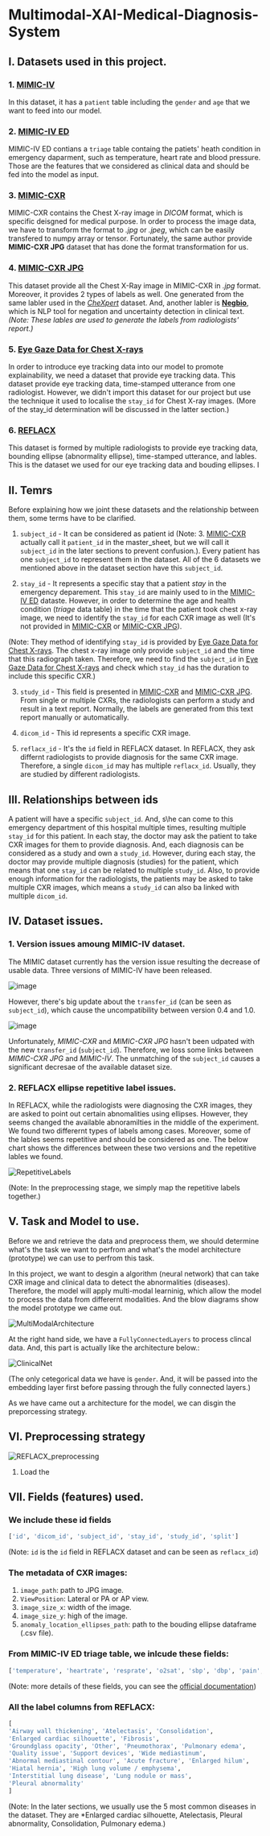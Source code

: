 # Multimodal-XAI-Medical-Diagnosis-System


## I. Datasets used in this project.

### 1. [MIMIC-IV](https://physionet.org/content/mimiciv/1.0/)
In this dataset, it has a `patient` table including the `gender` and `age` that we want to feed into our model.

### 2. [MIMIC-IV ED](https://physionet.org/content/mimic-iv-ed/1.0/)
MIMIC-IV ED contians a `triage` table containg the patiets' heath condition in emergency daparment, such as temperature, heart rate and blood pressure. Those are the features that we considered as clinical data and should be fed into the model as input.

### 3. [MIMIC-CXR](https://physionet.org/content/mimic-cxr/2.0.0/)
MIMIC-CXR contains the Chest X-ray image in *DICOM* format, which is specific deisgned for medical purpose. In order to process the image data, we have to transform the format to *.jpg* or *.jpeg*, which can be easily transfered to numpy array or tensor. Fortunately, the same author provide **MIMIC-CXR JPG** dataset that has done the format transformation for us. 

### 4. [MIMIC-CXR JPG](https://physionet.org/content/mimic-cxr-jpg/2.0.0/)
This dataset provide all the Chest X-Ray image in MIMIC-CXR in *.jpg* format. Moreover, it provides 2 types of labels as well. One generated from the same labler used in the [*CheXpert*](https://stanfordmlgroup.github.io/competitions/chexpert/) dataset. And, another labler is [**Negbio**](https://github.com/ncbi-nlp/NegBio), which is NLP tool for negation and uncertainty detection in clinical text. *(Note: These lables are used to generate the labels from radiologists' report.)*

### 5. [Eye Gaze Data for Chest X-rays](https://physionet.org/content/egd-cxr/1.0.0/)
In order to introduce eye tracking data into our model to promote explainability, we need a dataset that provide eye tracking data. This dataset provide eye tracking data, time-stamped utterance from one radiologist. However, we didn't import this dataset for our project but use the technique it used to localise the `stay_id` for Chest X-ray images. (More of the stay_id determination will be discussed in the latter section.)

### 6. [REFLACX](https://physionet.org/content/reflacx-xray-localization/1.0.0/)
This dataset is formed by multiple radiologists to provide eye tracking data, bounding ellipse (abnormality ellipse), time-stamped utterance, and lables. This is the dataset we used for our eye tracking data and bouding ellipses. I


## II. Temrs

Before explaining how we joint these datasets and the relationship between them, some terms have to be clarified. 

1. `subject_id` - It can be considered as patient id (Note: 3. [MIMIC-CXR](https://physionet.org/content/mimic-cxr/2.0.0/) actually call it `patient_id` in the master_sheet, but we will call it `subject_id` in the later sections to prevent confusion.). Every patient has one `subject_id` to represent them in the dataset. All of the 6 datasets we mentioned above in the dataset section have this `subject_id`. 

2. `stay_id` - It represents a specific stay that a patient *stay* in the emergency deparement. This `stay_id` are mainly used to in the [MIMIC-IV ED](https://physionet.org/content/mimic-iv-ed/1.0/) dataste. However, in order to determine the age and health condition (*triage* data table) in the time that the patient took chest x-ray image, we need to identify the `stay_id` for each CXR image as well (It's not provided in [MIMIC-CXR](https://physionet.org/content/mimic-cxr/2.0.0/) or [MIMIC-CXR JPG](https://physionet.org/content/mimic-cxr-jpg/2.0.0/)). 

(Note: They method of identifying `stay_id` is provided by [Eye Gaze Data for Chest X-rays](https://physionet.org/content/egd-cxr/1.0.0/). The chest x-ray image only provide `subject_id` and the time that this radiograph taken. Therefore, we need to find the `subject_id` in [Eye Gaze Data for Chest X-rays](https://physionet.org/content/egd-cxr/1.0.0/) and check which `stay_id` has the duration to include this specific CXR.)

3. `study_id` - This field is presented in  [MIMIC-CXR](https://physionet.org/content/mimic-cxr/2.0.0/) and [MIMIC-CXR JPG](https://physionet.org/content/mimic-cxr-jpg/2.0.0/). From single or multiple CXRs, the radiologists can perform a study and result in a text report. Normally, the labels are generated from this text report manually or automatically. 

4. `dicom_id` - This id represents a specific CXR image.

5. `reflacx_id` - It's the `id` field in REFLACX dataset. In REFLACX, they ask differnt radiologists to provide diagnosis for the same CXR image. Therefore, a single `dicom_id` may has multiple `reflacx_id`. Usually, they are studied by different radiologists. 

## III. Relationships between ids

A patient will have a specific `subject_id`. And, s\he can come to this emergency department of this hospital multiple times, resulting multiple `stay_id` for this patient. In each stay, the doctor may ask the patient to take CXR images for them to provide diagnosis. And, each diagnosis can be considered as a study and own a `study_id`. However, during each stay, the doctor may provide multiple diagnosis (studies) for the patient, which means that one `stay_id` can be related to multiple `study_id`. Also, to provide enough information for the radiologists, the patients may be asked to take multiple CXR images, which means a `study_id` can also ba linked with multiple `dicom_id`.

## IV. Dataset issues.

### 1. Version issues amoung MIMIC-IV dataset.

The MIMIC dataset currently has the version issue resulting the decrease of usable data. Three versions of MIMIC-IV have been released. 

![image](https://user-images.githubusercontent.com/37566901/154606393-6ffcacef-66b3-4789-ada0-813cd4ea160d.png)

However, there's big update about the `transfer_id` (can be seen as `subject_id`), which cause the uncompatibility between version 0.4 and 1.0.

![image](https://user-images.githubusercontent.com/37566901/154606877-ed3bd902-7d3c-4c56-920f-0e86494e3067.png)

Unfortunately, *MIMIC-CXR* and *MIMIC-CXR JPG* hasn't been udpated with the new `transfer_id` (`subject_id`). Therefore, we loss some links between *MIMIC-CXR JPG* and *MIMIC-IV*. The unmatching of the `subject_id` causes a significant decresae of the available dataset size.


### 2. REFLACX ellipse repetitive label issues.

In REFLACX, while the radiologists were diagnosing the CXR images, they are asked to point out certain abnomalities using ellipses. However, they seems changed the available abnoramilties in the middle of the experiment. We found two differernt types of labels among cases. Moreover, some of the lables seems repetitive and should be considered as one. The below chart shows the differences between these two versions and the repetitive lables we found. 

![RepetitiveLabels](https://user-images.githubusercontent.com/37566901/154619705-048f8cbd-5f83-4d96-838f-d541499ecc09.png)


(Note: In the preprocessing stage, we simply map the repetitive labels together.)


## V. Task and Model to use.

Before we and retrieve the data and preprocess them, we should determine what's the task we want to perfrom and what's the model architecture (prototype) we can use to perfrom this task. 

In this project, we want to desgin a algorithm (neural network) that can take CXR image and clinical data to detect the abnormalities (diseases). Therefore, the model will apply  multi-modal learninig, which allow the model to process the data from differernt modalities. And the blow diagrams show the model prototype we came out. 

![MultiModalArchitecture](https://user-images.githubusercontent.com/37566901/154620384-b3cdffed-9b4b-484d-85b8-8ea3b68c09cc.png)

At the right hand side, we have a `FullyConnectedLayers` to process clincal data. And, this part is actually like the architecture below.:

![ClinicalNet](https://user-images.githubusercontent.com/37566901/154620575-b751fe8a-de79-42e7-95e2-fd44afd5dbb2.png)

(The only cetegorical data we have is `gender`. And, it will be passed into the embedding layer first before passing through the fully connected layers.)

As we have came out a architecture for the model, we can disgin the preporcessing strategy. 

## VI. Preprocessing strategy

![REFLACX_preprocessing](https://user-images.githubusercontent.com/37566901/154677384-d844b9ee-4d0c-4792-b3c0-3225cf24a74d.png)

1. Load the 


## VII. Fields (features) used.

### We include these id fields

```python
['id', 'dicom_id', 'subject_id', 'stay_id', 'study_id', 'split']
```
(Note: `id` is the `id` field in REFLACX dataset and can be seen as `reflacx_id`)

### The metadata of CXR images:

1. `image_path`: path to JPG image.
2. `ViewPosition`: Lateral or PA or AP view.
3. `image_size_x`: width of the image.
4. `image_size_y`: high of the image.
5. `anomaly_location_ellipses_path`: path to the bouding ellipse dataframe (.csv file).

### From MIMIC-IV ED triage table, we inlcude these fields:

```python
['temperature', 'heartrate', 'resprate', 'o2sat', 'sbp', 'dbp', 'pain', 'acuity']
```

(Note: more details of these fields, you can see the [official documentation](https://mimic.mit.edu/docs/iv/modules/ed/triage/))



### All the label columns from REFLACX:

```python
[
'Airway wall thickening', 'Atelectasis', 'Consolidation',
'Enlarged cardiac silhouette', 'Fibrosis',
'Groundglass opacity', 'Other', 'Pneumothorax', 'Pulmonary edema',
'Quality issue', 'Support devices', 'Wide mediastinum',
'Abnormal mediastinal contour', 'Acute fracture', 'Enlarged hilum',
'Hiatal hernia', 'High lung volume / emphysema',
'Interstitial lung disease', 'Lung nodule or mass',
'Pleural abnormality'
]
```

(Note: In the later sections, we usually use the 5 most common diseases in the dataset. They are *Enlarged cardiac silhouette, Atelectasis, Pleural abnormality, Consolidation, Pulmonary edema.)














